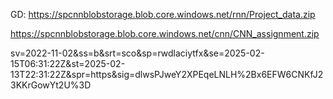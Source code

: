 GD: https://spcnnblobstorage.blob.core.windows.net/rnn/Project_data.zip

https://spcnnblobstorage.blob.core.windows.net/cnn/CNN_assignment.zip

sv=2022-11-02&ss=b&srt=sco&sp=rwdlaciytfx&se=2025-02-15T06:31:22Z&st=2025-02-13T22:31:22Z&spr=https&sig=dlwsPJweY2XPEqeLNLH%2Bx6EFW6CNKfJ23KKrGowYt2U%3D
